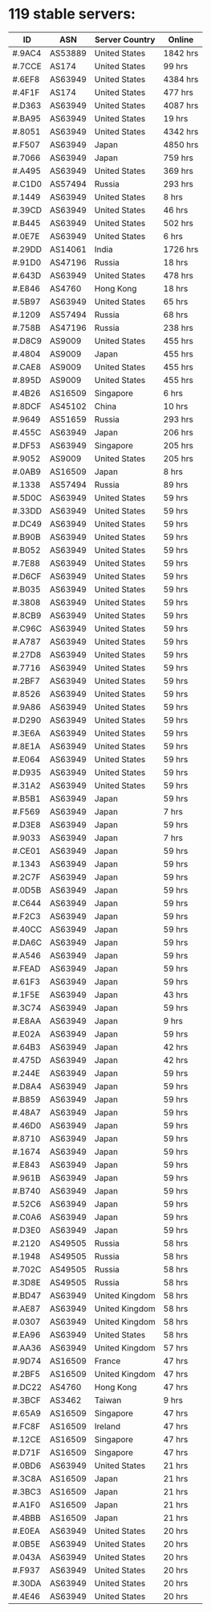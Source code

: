# 119 stable servers:

| ID | ASN | Server Country | Online |
| ------ | ------ | ------ | ------ |
| #.9AC4 | AS53889 | United States | 1842 hrs |
| #.7CCE | AS174 | United States | 99 hrs |
| #.6EF8 | AS63949 | United States | 4384 hrs |
| #.4F1F | AS174 | United States | 477 hrs |
| #.D363 | AS63949 | United States | 4087 hrs |
| #.BA95 | AS63949 | United States | 19 hrs |
| #.8051 | AS63949 | United States | 4342 hrs |
| #.F507 | AS63949 | Japan | 4850 hrs |
| #.7066 | AS63949 | Japan | 759 hrs |
| #.A495 | AS63949 | United States | 369 hrs |
| #.C1D0 | AS57494 | Russia | 293 hrs |
| #.1449 | AS63949 | United States | 8 hrs |
| #.39CD | AS63949 | United States | 46 hrs |
| #.B445 | AS63949 | United States | 502 hrs |
| #.0E7E | AS63949 | United States | 6 hrs |
| #.29DD | AS14061 | India | 1726 hrs |
| #.91D0 | AS47196 | Russia | 18 hrs |
| #.643D | AS63949 | United States | 478 hrs |
| #.E846 | AS4760 | Hong Kong | 18 hrs |
| #.5B97 | AS63949 | United States | 65 hrs |
| #.1209 | AS57494 | Russia | 68 hrs |
| #.758B | AS47196 | Russia | 238 hrs |
| #.D8C9 | AS9009 | United States | 455 hrs |
| #.4804 | AS9009 | Japan | 455 hrs |
| #.CAE8 | AS9009 | United States | 455 hrs |
| #.895D | AS9009 | United States | 455 hrs |
| #.4B26 | AS16509 | Singapore | 6 hrs |
| #.8DCF | AS45102 | China | 10 hrs |
| #.9649 | AS51659 | Russia | 293 hrs |
| #.455C | AS63949 | Japan | 206 hrs |
| #.DF53 | AS63949 | Singapore | 205 hrs |
| #.9052 | AS9009 | United States | 205 hrs |
| #.0AB9 | AS16509 | Japan | 8 hrs |
| #.1338 | AS57494 | Russia | 89 hrs |
| #.5D0C | AS63949 | United States | 59 hrs |
| #.33DD | AS63949 | United States | 59 hrs |
| #.DC49 | AS63949 | United States | 59 hrs |
| #.B90B | AS63949 | United States | 59 hrs |
| #.B052 | AS63949 | United States | 59 hrs |
| #.7E88 | AS63949 | United States | 59 hrs |
| #.D6CF | AS63949 | United States | 59 hrs |
| #.B035 | AS63949 | United States | 59 hrs |
| #.3808 | AS63949 | United States | 59 hrs |
| #.8CB9 | AS63949 | United States | 59 hrs |
| #.C96C | AS63949 | United States | 59 hrs |
| #.A787 | AS63949 | United States | 59 hrs |
| #.27D8 | AS63949 | United States | 59 hrs |
| #.7716 | AS63949 | United States | 59 hrs |
| #.2BF7 | AS63949 | United States | 59 hrs |
| #.8526 | AS63949 | United States | 59 hrs |
| #.9A86 | AS63949 | United States | 59 hrs |
| #.D290 | AS63949 | United States | 59 hrs |
| #.3E6A | AS63949 | United States | 59 hrs |
| #.8E1A | AS63949 | United States | 59 hrs |
| #.E064 | AS63949 | United States | 59 hrs |
| #.D935 | AS63949 | United States | 59 hrs |
| #.31A2 | AS63949 | United States | 59 hrs |
| #.B5B1 | AS63949 | Japan | 59 hrs |
| #.F569 | AS63949 | Japan | 7 hrs |
| #.D3E8 | AS63949 | Japan | 59 hrs |
| #.9033 | AS63949 | Japan | 7 hrs |
| #.CE01 | AS63949 | Japan | 59 hrs |
| #.1343 | AS63949 | Japan | 59 hrs |
| #.2C7F | AS63949 | Japan | 59 hrs |
| #.0D5B | AS63949 | Japan | 59 hrs |
| #.C644 | AS63949 | Japan | 59 hrs |
| #.F2C3 | AS63949 | Japan | 59 hrs |
| #.40CC | AS63949 | Japan | 59 hrs |
| #.DA6C | AS63949 | Japan | 59 hrs |
| #.A546 | AS63949 | Japan | 59 hrs |
| #.FEAD | AS63949 | Japan | 59 hrs |
| #.61F3 | AS63949 | Japan | 59 hrs |
| #.1F5E | AS63949 | Japan | 43 hrs |
| #.3C74 | AS63949 | Japan | 59 hrs |
| #.E8AA | AS63949 | Japan | 9 hrs |
| #.E02A | AS63949 | Japan | 59 hrs |
| #.64B3 | AS63949 | Japan | 42 hrs |
| #.475D | AS63949 | Japan | 42 hrs |
| #.244E | AS63949 | Japan | 59 hrs |
| #.D8A4 | AS63949 | Japan | 59 hrs |
| #.B859 | AS63949 | Japan | 59 hrs |
| #.48A7 | AS63949 | Japan | 59 hrs |
| #.46D0 | AS63949 | Japan | 59 hrs |
| #.8710 | AS63949 | Japan | 59 hrs |
| #.1674 | AS63949 | Japan | 59 hrs |
| #.E843 | AS63949 | Japan | 59 hrs |
| #.961B | AS63949 | Japan | 59 hrs |
| #.B740 | AS63949 | Japan | 59 hrs |
| #.52C6 | AS63949 | Japan | 59 hrs |
| #.C0A6 | AS63949 | Japan | 59 hrs |
| #.D3E0 | AS63949 | Japan | 59 hrs |
| #.2120 | AS49505 | Russia | 58 hrs |
| #.1948 | AS49505 | Russia | 58 hrs |
| #.702C | AS49505 | Russia | 58 hrs |
| #.3D8E | AS49505 | Russia | 58 hrs |
| #.BD47 | AS63949 | United Kingdom | 58 hrs |
| #.AE87 | AS63949 | United Kingdom | 58 hrs |
| #.0307 | AS63949 | United Kingdom | 58 hrs |
| #.EA96 | AS63949 | United States | 58 hrs |
| #.AA36 | AS63949 | United Kingdom | 57 hrs |
| #.9D74 | AS16509 | France | 47 hrs |
| #.2BF5 | AS16509 | United Kingdom | 47 hrs |
| #.DC22 | AS4760 | Hong Kong | 47 hrs |
| #.3BCF | AS3462 | Taiwan | 9 hrs |
| #.65A9 | AS16509 | Singapore | 47 hrs |
| #.FC8F | AS16509 | Ireland | 47 hrs |
| #.12CE | AS16509 | Singapore | 47 hrs |
| #.D71F | AS16509 | Singapore | 47 hrs |
| #.0BD6 | AS63949 | United States | 21 hrs |
| #.3C8A | AS16509 | Japan | 21 hrs |
| #.3BC3 | AS16509 | Japan | 21 hrs |
| #.A1F0 | AS16509 | Japan | 21 hrs |
| #.4BBB | AS16509 | Japan | 21 hrs |
| #.E0EA | AS63949 | United States | 20 hrs |
| #.0B5E | AS63949 | United States | 20 hrs |
| #.043A | AS63949 | United States | 20 hrs |
| #.F937 | AS63949 | United States | 20 hrs |
| #.30DA | AS63949 | United States | 20 hrs |
| #.4E46 | AS63949 | United States | 20 hrs |

